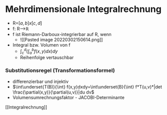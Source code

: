 # Mehrdimensionale Integralrechnung
+ R=$[a,b]x[c,d]$
+ f: R-->ℝ
+ f ist Riemann-Darboux-integrierbar auf R, wenn
	+ ![[Pasted image 20220302150614.png]]
+ Integral bzw. Volumen von f
	+ $\int^d_c (\int^b_a f(x,y)dx)dy$
	+ Reihenfolge vertauschbar
	
### Substitutionsregel (Transformationsformel)
+ differenzierbar und injektiv
+ $\int\underset{T(B)}{\int} f(x,y)dxdy=\int\underset{B}{\int} f*T(u,v)*|det \frac{\partial(x,y)}{\partial(u,v)}|du dv$
+ Volumensumrechnungsfaktor - JACOBI-Determinante


[[Integralrechnung]]